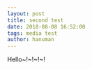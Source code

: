 ```yaml
---
layout: post
title: second test
date: 2018-08-08 16:52:00
tags: media test
author: hanuman
---
```


Hello~!~!~!~!